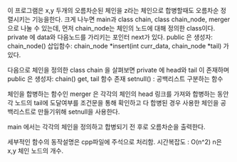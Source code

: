 이 프로그램은 x,y 두개의 오름차순된 체인을 z라는 체인으로 합병할때도 오름차순 정렬시키는 기능을한다.
크게 나누면 main과 class chain, class chain_node,  merger 으로 나눌 수 있는데, 
먼저 chain_node는 체인의 노드에 대해 정의한 class이다.
private 에 data와 다음노드를 가리키는 포인터 next가 있다.
public 은 
생성자: chain_node()
삽입함수: chain_node *insert(int curr_data, chain_node *tail) 가 있다.

다음으로 체인을 정의한 class chain 을 살펴보면
private 에 head와 tail 이 존재하며
public 은 
생성자: chain()
get, tail 함수 존재
setnull() :  공백리스트 구분하는 함수

체인을 합병하는 함수인 merger 은 각각의 체인의 head 링크를 가져와 합병하는 동안 
각 노드의 tail에 도달여부를 조건문을 통해 확인하고 다 합병된 경우 사용한 체인을 공백리스트로 만들기위해 
setnull을 사용한다.

main 에서는 각각의 체인을 정의하고 합병되기 전 후로 오름차순을 출력한다.

세부적인 함수의 동작설명은 cpp파일에 주석으로 처리함.
시간복잡도 : O(n^2) n은 x,y 체인 노드의 개수.
